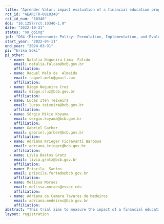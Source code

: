 ```yaml
---
title: "Aprender Valor: impact evaluation of a financial education programme for elementary schools"
rct_id: "AEARCTR-0010340"
rct_id_num: "10340"
doi: "10.1257/rct.10340-1.0"
date: "2022-10-31"
status: "on_going"
jel: "D04 (Microeconomic Policy: Formulation, Implementation, and Evaluation), H75 (State and Local Government: Health, Education, Welfare, Public Pensions), I210 (Analysis of Education), I26 (Returns to Education, I28 (Government Policy), D14 (Personal Finance) I210 (Analysis of Education)"
start_year: "2022-04-11"
end_year: "2024-03-01"
pi: "Erika Soki"
pi_other:
  - name: Natalia Nogueira Lima  Falcão
    email: natalia.falcao@bcb.gov.br
    affiliation: 
  - name: Raquel Melo de  Almeida
    email: raquel.melo@gmail.com
    affiliation: 
  - name: Diogo Nogueira Cruz
    email: diogo.cruz@bcb.gov.br
    affiliation: 
  - name: Lucas Iten Teixeira
    email: lucas.teixeira@bcb.gov.br
    affiliation: 
  - name: Sérgio Mikio Koyama
    email: sergio.koyama@bcb.gov.br
    affiliation: 
  - name: Gabriel Garber
    email: gabriel.garber@bcb.gov.br
    affiliation: 
  - name: Adriana Krieger Fioravanti Barbosa
    email: adriana.krieger@bcb.gov.br
    affiliation: 
  - name: Livia Bastos Gratz
    email: livia.gratz@bcb.gov.br
    affiliation: 
  - name: Priscila  Santos
    email: priscila.furtado@bcb.gov.br
    affiliation: 
  - name: Melissa Moraes
    email: melissa.moraes@essec.edu
    affiliation: 
  - name: Adriana da Camara Tavares de Medeiros
    email: adriana.medeiros@bcb.gov.br
    affiliation: 
abstract: "This trial aims to measure the impact of a financial education programme for elementary school students in Brazil. The programme consists of training for teacher and school managers and offering classroom material that presents financial education content transversally to 3 regular disciplines: Mathematics, Portuguese and Human Sciences. Sampling and randomization were made at the school level from a list of schools who had enrolled in the programme. A total of 783 schools were randomly assigned to 2 treatment arms: control and treatment. The study will measure the proficiency in financial literacy for students in 3rd, 5th, 7th and 9th grades analysed by IRT (item response theory). Tests were produced specifically for the Programme using a reference matrix for financial literacy for each grade evaluated pre and post intervention."
layout: registration
---
```


